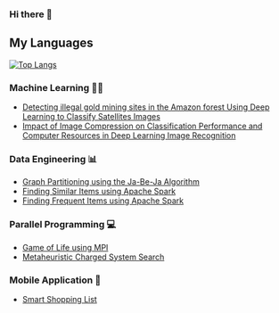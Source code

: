 ### Hi there 👋

## My Languages

[![Top Langs](https://github-readme-stats.vercel.app/api/top-langs/?username=NathanLabbe&layout=compact&bg_color=30,e96443,904e95&title_color=fff&text_color=fff)](https://github.com/NathanLabbe)

<!--
**NathanLabbe/NathanLabbe** is a ✨ _special_ ✨ repository because its `README.md` (this file) appears on your GitHub profile.

Here are some ideas to get you started:

- 🔭 I’m currently working on ...
- 🌱 I’m currently learning ...
- 👯 I’m looking to collaborate on ...
- 🤔 I’m looking for help with ...
- 💬 Ask me about ...
- 📫 How to reach me: ...
- 😄 Pronouns: ...
- ⚡ Fun fact: ...
-->

### Machine Learning 🤖🧠
* [Detecting illegal gold mining sites in the Amazon forest Using Deep Learning to Classify Satellites Images](https://github.com/NathanLabbe/Thesis)
* [Impact of Image Compression on Classification Performance and Computer Resources in Deep Learning Image Recognition](https://github.com/NathanLabbe/CompressionImpactCNN)

### Data Engineering 📊

* [Graph Partitioning using the Ja-Be-Ja Algorithm](https://github.com/NathanLabbe/Data_Mining_Grah_Partioning)
* [Finding Similar Items using Apache Spark](https://github.com/NathanLabbe/Data_Mining_Similar_Items)
* [Finding Frequent Items using Apache Spark](https://github.com/NathanLabbe/Data_Mining_Frequent_Item)

### Parallel Programming 💻
* [Game of Life using MPI](https://github.com/NathanLabbe/GameOfLifeMPI)
* [Metaheuristic Charged System Search](https://github.com/NathanLabbe/Metaheuristic_Charged_System_Search)

### Mobile Application 📱
* [Smart Shopping List](https://github.com/NathanLabbe/BuyingListOCR)
